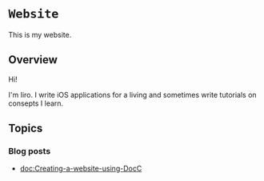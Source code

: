 # ``Website``

This is my website.

## Overview

Hi!

I'm Iiro. I write iOS applications for a living and sometimes write tutorials on consepts I learn.

## Topics

### Blog posts

- <doc:Creating-a-website-using-DocC>
